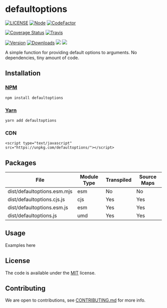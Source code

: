 # defaultoptions
<!-- badge -->
[![LICENSE](https://img.shields.io/github/license/victornpb/defaultoptions?style=flat-square)](LICENSE)
[![Node](https://img.shields.io/node/v/defaultoptions.svg?style=flat-square)](package.json)
[![CodeFactor](https://www.codefactor.io/repository/github/victornpb/defaultoptions/badge?style=flat-square)](https://www.codefactor.io/repository/github/victornpb/defaultoptions)

[![Coverage Status](https://img.shields.io/coveralls/victornpb/defaultoptions.svg?style=flat-square)](https://coveralls.io/github/victornpb/defaultoptions)
[![Travis](https://img.shields.io/travis/victornpb/defaultoptions/master.svg?style=flat-square)](https://travis-ci.org/victornpb/defaultoptions)

[![Version](https://img.shields.io/npm/v/defaultoptions.svg?style=flat-square)](https://www.npmjs.com/package/defaultoptions)
[![Downloads](https://img.shields.io/npm/dt/defaultoptions.svg?style=flat-square)](https://www.npmjs.com/package/defaultoptions)
[![](https://img.shields.io/bundlephobia/minzip/defaultoptions?style=flat-square)](https://www.npmjs.com/package/defaultoptions)
[![](https://img.shields.io/tokei/lines/github/victornpb/defaultoptions?style=flat-square)](https://www.npmjs.com/package/defaultoptions)
<!-- endbadge -->

A simple function for providing default options to arguments. No dependencies, tiny amount of code.

## Installation

### [NPM](https://npmjs.com/package/defaultoptions)

    npm install defaultoptions
### [Yarn](https://github.com/yarnpkg/yarn)

    yarn add defaultoptions

### CDN

    <script type="text/javascript" src="https://unpkg.com/defaultoptions/"></script>

## Packages

<!-- Output table (auto generated do not modify) -->

| File                        | Module Type | Transpiled | Source Maps |
|-----------------------------|-------------|------------|-------------|
| dist/defaultoptions.esm.mjs | esm         | No         | No          |
| dist/defaultoptions.cjs.js  | cjs         | Yes        | Yes         |
| dist/defaultoptions.esm.js  | esm         | Yes        | Yes         |
| dist/defaultoptions.js      | umd         | Yes        | Yes         |

<!-- END -->


## Usage

Examples here

## License

The code is available under the [MIT](LICENSE) license.

## Contributing

We are open to contributions, see [CONTRIBUTING.md](CONTRIBUTING.md) for more info.
